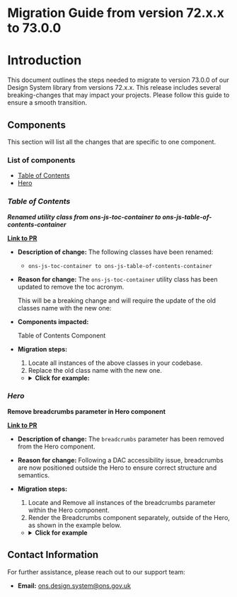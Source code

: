 # Migration Guide from version 72.x.x to 73.0.0

# Introduction

This document outlines the steps needed to migrate to version 73.0.0 of our Design System library from versions 72.x.x. This release includes several breaking-changes that may impact your projects. Please follow this guide to ensure a smooth transition.

## Components

This section will list all the changes that are specific to one component.

### List of components

-   [Table of Contents](#table-of-contents)
-   [Hero](#hero)

### **_Table of Contents_**

**_Renamed utility class from ons-js-toc-container to ons-js-table-of-contents-container_**

[**Link to PR**](https://github.com/ONSdigital/design-system/pull/3650)

-   **Description of change:** The following classes have been renamed:

    -   `ons-js-toc-container to ons-js-table-of-contents-container`

-   **Reason for change:** The `ons-js-toc-container` utility class has been updated to remove the toc acronym.

    This will be a breaking change and will require the update of the old classes name with the new one:

-   **Components impacted:**

    Table of Contents Component

-   **Migration steps:**

    1. Locate all instances of the above classes in your codebase.
    2. Replace the old class name with the new one.

    -   <details>
        <summary><b>Click for example:</b></summary>

        ```html
        OLD
        <div class="ons-grid ons-js-toc-container"></div>

        NEW
        <div class="ons-grid ons-js-table-of-contents-container"></div>
        ```

        </details>

### **_Hero_**

**Remove breadcrumbs parameter in Hero component**

[**Link to PR**](https://github.com/ONSdigital/design-system/pull/3712)

-   **Description of change:** The `breadcrumbs` parameter has been removed from the Hero component.
-   **Reason for change:** Following a DAC accessibility issue, breadcrumbs are now positioned outside the Hero to ensure correct structure and semantics.
-   **Migration steps:**

    1. Locate and Remove all instances of the breadcrumbs parameter within the Hero component.
    2. Render the Breadcrumbs component separately, outside of the Hero, as shown in the example below.

    -   <details>
        <summary><b>Click for example</b></summary>

        ```njk
        OLD
        {% from "components/hero/_macro.njk" import onsHero %}

        {{
            onsHero({
                "topic": 'Topic',
                "title": 'Retail Industry',
                "text": 'Sales by retailers',
                "breadcrumbs": {
                    "ariaLabel": 'Breadcrumbs',
                    "itemsList": [
                        {
                            "url": '/',
                            "text": 'Home'
                        }
                    ]
                },
                "variants": 'pale-blue'
            })
        }}

        NEW
        {% from "components/hero/_macro.njk" import onsHero %}
        {% from "components/breadcrumbs/_macro.njk" import onsBreadcrumbs %}

        {% block pageContent %}
            {{
                onsBreadcrumbs({
                    "ariaLabel": 'Breadcrumbs',
                    "variant": "pale-blue",
                    "itemsList": [
                        {
                            "url": '/',
                            "text": 'Home'
                        }
                    ]
                })
            }}
            <main id="main-content">
                {{
                    onsHero({
                        "topic": 'Topic',
                        "title": 'Retail Industry',
                        "text": 'Sales by retailers',
                        "variants": 'pale-blue'
                    })
                }}
            </main>
        {% endblock %}
        ```

        </details>

## Contact Information

For further assistance, please reach out to our support team:

-   **Email:** ons.design.system@ons.gov.uk
